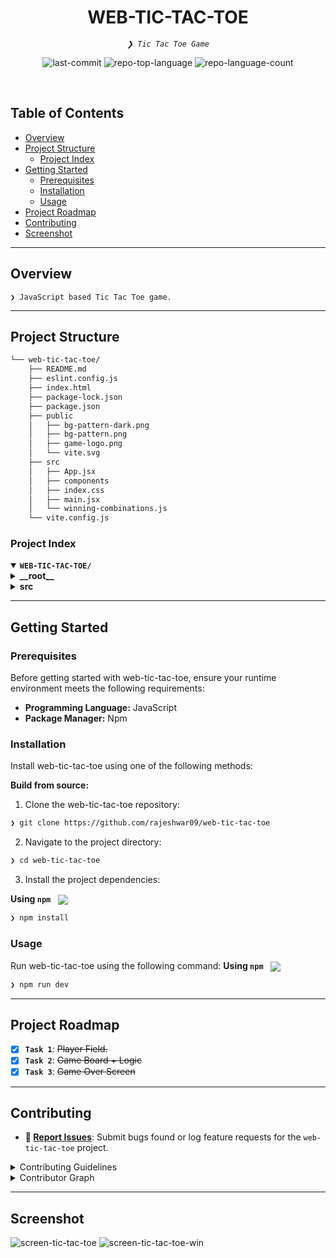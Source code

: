 <p align="center"><h1 align="center">WEB-TIC-TAC-TOE</h1></p>
<p align="center">
	<em><code>❯ Tic Tac Toe Game</code></em>
</p>
<p align="center">
	<img src="https://img.shields.io/github/last-commit/rajeshwar09/web-tic-tac-toe?style=default&logo=git&logoColor=white&color=0080ff" alt="last-commit">
	<img src="https://img.shields.io/github/languages/top/rajeshwar09/web-tic-tac-toe?style=default&color=0080ff" alt="repo-top-language">
	<img src="https://img.shields.io/github/languages/count/rajeshwar09/web-tic-tac-toe?style=default&color=0080ff" alt="repo-language-count">
</p>
<p align="center"><!-- default option, no dependency badges. -->
</p>
<p align="center">
	<!-- default option, no dependency badges. -->
</p>
<br>

##  Table of Contents

- [ Overview](#-overview)
- [ Project Structure](#-project-structure)
  - [ Project Index](#-project-index)
- [ Getting Started](#-getting-started)
  - [ Prerequisites](#-prerequisites)
  - [ Installation](#-installation)
  - [ Usage](#-usage)
- [ Project Roadmap](#-project-roadmap)
- [ Contributing](#-contributing)
- [ Screenshot](#-screenshot)

---

##  Overview

<code>❯ JavaScript based Tic Tac Toe game.</code>


---

##  Project Structure

```sh
└── web-tic-tac-toe/
    ├── README.md
    ├── eslint.config.js
    ├── index.html
    ├── package-lock.json
    ├── package.json
    ├── public
    │   ├── bg-pattern-dark.png
    │   ├── bg-pattern.png
    │   ├── game-logo.png
    │   └── vite.svg
    ├── src
    │   ├── App.jsx
    │   ├── components
    │   ├── index.css
    │   ├── main.jsx
    │   └── winning-combinations.js
    └── vite.config.js
```


###  Project Index
<details open>
	<summary><b><code>WEB-TIC-TAC-TOE/</code></b></summary>
	<details> <!-- __root__ Submodule -->
		<summary><b>__root__</b></summary>
		<blockquote>
			<table>
			<tr>
				<td><b><a href='https://github.com/rajeshwar09/web-tic-tac-toe/blob/master/package-lock.json'>package-lock.json</a></b></td>
			</tr>
			<tr>
				<td><b><a href='https://github.com/rajeshwar09/web-tic-tac-toe/blob/master/vite.config.js'>vite.config.js</a></b></td>
			</tr>
			<tr>
				<td><b><a href='https://github.com/rajeshwar09/web-tic-tac-toe/blob/master/package.json'>package.json</a></b></td>
			</tr>
			<tr>
				<td><b><a href='https://github.com/rajeshwar09/web-tic-tac-toe/blob/master/index.html'>index.html</a></b></td>
			</tr>
			<tr>
				<td><b><a href='https://github.com/rajeshwar09/web-tic-tac-toe/blob/master/eslint.config.js'>eslint.config.js</a></b></td>
			</tr>
			</table>
		</blockquote>
	</details>
	<details> <!-- src Submodule -->
		<summary><b>src</b></summary>
		<blockquote>
			<table>
			<tr>
				<td><b><a href='https://github.com/rajeshwar09/web-tic-tac-toe/blob/master/src/index.css'>index.css</a></b></td>
			</tr>
			<tr>
				<td><b><a href='https://github.com/rajeshwar09/web-tic-tac-toe/blob/master/src/winning-combinations.js'>winning-combinations.js</a></b></td>
			</tr>
			<tr>
				<td><b><a href='https://github.com/rajeshwar09/web-tic-tac-toe/blob/master/src/App.jsx'>App.jsx</a></b></td>
			</tr>
			<tr>
				<td><b><a href='https://github.com/rajeshwar09/web-tic-tac-toe/blob/master/src/main.jsx'>main.jsx</a></b></td>
			</tr>
			</table>
			<details>
				<summary><b>components</b></summary>
				<blockquote>
					<table>
					<tr>
						<td><b><a href='https://github.com/rajeshwar09/web-tic-tac-toe/blob/master/src/components/game-over.jsx'>game-over.jsx</a></b></td>
					</tr>
					<tr>
						<td><b><a href='https://github.com/rajeshwar09/web-tic-tac-toe/blob/master/src/components/log.jsx'>log.jsx</a></b></td>
					</tr>
					<tr>
						<td><b><a href='https://github.com/rajeshwar09/web-tic-tac-toe/blob/master/src/components/player.jsx'>player.jsx</a></b></td>
					</tr>
					<tr>
						<td><b><a href='https://github.com/rajeshwar09/web-tic-tac-toe/blob/master/src/components/gameboard.jsx'>gameboard.jsx</a></b></td>
					</tr>
					</table>
				</blockquote>
			</details>
		</blockquote>
	</details>
</details>

---
##  Getting Started

###  Prerequisites

Before getting started with web-tic-tac-toe, ensure your runtime environment meets the following requirements:

- **Programming Language:** JavaScript
- **Package Manager:** Npm


###  Installation

Install web-tic-tac-toe using one of the following methods:

**Build from source:**

1. Clone the web-tic-tac-toe repository:
```sh
❯ git clone https://github.com/rajeshwar09/web-tic-tac-toe
```

2. Navigate to the project directory:
```sh
❯ cd web-tic-tac-toe
```

3. Install the project dependencies:


**Using `npm`** &nbsp; [<img align="center" src="https://img.shields.io/badge/npm-CB3837.svg?style={badge_style}&logo=npm&logoColor=white" />](https://www.npmjs.com/)

```sh
❯ npm install
```




###  Usage
Run web-tic-tac-toe using the following command:
**Using `npm`** &nbsp; [<img align="center" src="https://img.shields.io/badge/npm-CB3837.svg?style={badge_style}&logo=npm&logoColor=white" />](https://www.npmjs.com/)

```sh
❯ npm run dev
```



---
##  Project Roadmap

- [X] **`Task 1`**: <strike>Player Field.</strike>
- [X] **`Task 2`**: <strike>Game Board + Logic</strike>
- [X] **`Task 3`**: <strike>Game Over Screen</strike>

---

##  Contributing

- **🐛 [Report Issues](https://github.com/rajeshwar09/web-tic-tac-toe/issues)**: Submit bugs found or log feature requests for the `web-tic-tac-toe` project.

<details closed>
<summary>Contributing Guidelines</summary>

1. **Fork the Repository**: Start by forking the project repository to your github account.
2. **Clone Locally**: Clone the forked repository to your local machine using a git client.
   ```sh
   git clone https://github.com/rajeshwar09/web-tic-tac-toe
   ```
3. **Create a New Branch**: Always work on a new branch, giving it a descriptive name.
   ```sh
   git checkout -b new-feature-x
   ```
4. **Make Your Changes**: Develop and test your changes locally.
5. **Commit Your Changes**: Commit with a clear message describing your updates.
   ```sh
   git commit -m 'Implemented new feature x.'
   ```
6. **Push to github**: Push the changes to your forked repository.
   ```sh
   git push origin new-feature-x
   ```
7. **Submit a Pull Request**: Create a PR against the original project repository. Clearly describe the changes and their motivations.
8. **Review**: Once your PR is reviewed and approved, it will be merged into the main branch. Congratulations on your contribution!
</details>

<details closed>
<summary>Contributor Graph</summary>
<br>
<p align="left">
   <a href="https://github.com{/rajeshwar09/web-tic-tac-toe/}graphs/contributors">
      <img src="https://contrib.rocks/image?repo=rajeshwar09/web-tic-tac-toe">
   </a>
</p>
</details>

---

##  Screenshot

![screen-tic-tac-toe](https://github.com/user-attachments/assets/90f5bb6c-ddbc-4925-b09b-bc37b230df08)
![screen-tic-tac-toe-win](https://github.com/user-attachments/assets/0ea6b678-9c84-4e28-8122-29e933586f5b)

